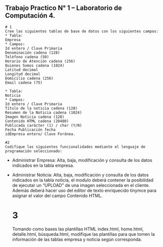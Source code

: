 ## Trabajo Practico N° 1 – Laboratorio de Computación 4.
    # 1
    Cree las siguientes tablas de base de datos con los siguientes campos:
    * Tabla:
    Empresa
    * Campos:
    Id entero / Clave Primaria
    Denominación cadena (128)
    Teléfono cadena (50)
    Horario de Atención cadena (256)
    Quienes Somos cadena (1024)
    Latitud decimal
    Longitud decimal
    Domicilio cadena (256)
    Email cadena (75)

    * Tabla:
    Noticia
    * Campos:
    Id entero / Clave Primaria
    Título de la noticia cadena (128)
    Resumen de la Noticia cadena (1024)
    Imagen Noticia cadena (128)
    Contenido HTML cadena (20480)
    Publicada carácter (1) / char (Y/N)
    Fecha Publicación fecha
    idEmpresa entero/ Clave Foránea.
    
    #2
    Codifique las siguientes funcionalidades mediante el lenguaje de programación seleccionado:
* Administrar Empresa: Alta, baja, modificación y consulta de los datos indicados en la tabla empresa.
* Administrar Noticia: Alta, baja, modificación y consulta de los datos indicados en la tabla noticia, el modulo deberá contener la posibilidad de ejecutar un “UPLOAD” de una imagen seleccionada en el cliente. Además deberá hacer uso del editor de texto enriquecido tinymce para asignar el valor del campo Contenido HTML.

    # 3
    Tomando como bases las plantillas HTML index.html, home.html, detalle.html,
búsqueda.html, modifique las plantillas para que tomen la información de las tablas
empresa y noticia según corresponda.
